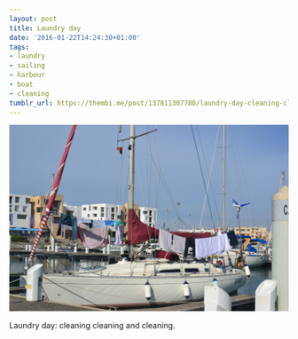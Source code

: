 ```yaml
---
layout: post
title: Laundry day
date: '2016-01-22T14:24:30+01:00'
tags:
- laundry
- sailing
- harbour
- boat
- cleaning
tumblr_url: https://thembi.me/post/137811307780/laundry-day-cleaning-cleaning-and-cleaning
---
```

 ![](/files/tumblr_o1cvwueHnq1tq106bo1_1280.jpg)  

Laundry day: cleaning cleaning and cleaning.

